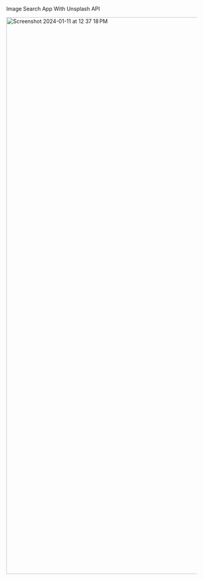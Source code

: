 Image Search App With Unsplash API

<img width="1470" alt="Screenshot 2024-01-11 at 12 37 18 PM" src="https://github.com/ishtmeetarora11/Image-Search-App/assets/52124195/0298733f-1daf-4d73-bf80-9974aee781e6">
